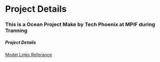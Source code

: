 # Project Details 

### This is a Ocean Project Make by Tech Phoenix at MPIF during Tranning 

##### Project Details

[Model Links Referance](https://www.notion.so/Ocean-80e122484d66422381ec3ab2b9c8227e?pvs=4)

<!-- Mohan -->



